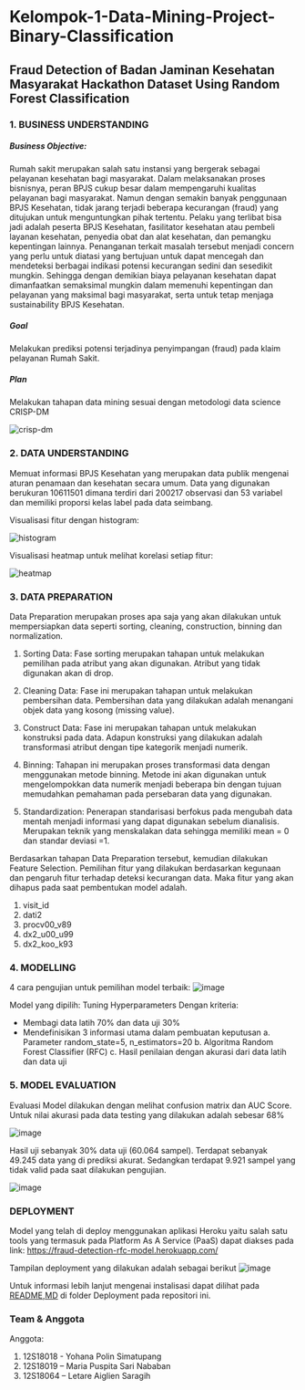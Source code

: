 # Kelompok-1-Data-Mining-Project-Binary-Classification

## Fraud Detection of Badan Jaminan Kesehatan Masyarakat Hackathon Dataset Using Random Forest Classification 

### 1. BUSINESS UNDERSTANDING

##### Business Objective: 

Rumah sakit merupakan salah satu instansi yang bergerak sebagai pelayanan kesehatan bagi masyarakat. Dalam melaksanakan proses bisnisnya, peran BPJS cukup besar dalam mempengaruhi kualitas pelayanan bagi masyarakat. Namun dengan semakin banyak penggunaan BPJS Kesehatan, tidak jarang terjadi beberapa kecurangan (fraud) yang ditujukan untuk menguntungkan pihak tertentu. Pelaku yang terlibat bisa jadi adalah peserta BPJS Kesehatan, fasilitator kesehatan atau pembeli layanan kesehatan, penyedia obat dan alat kesehatan, dan pemangku kepentingan lainnya. Penanganan terkait masalah tersebut menjadi concern yang perlu untuk diatasi yang bertujuan untuk dapat mencegah dan mendeteksi berbagai indikasi potensi kecurangan sedini dan sesedikit mungkin. Sehingga dengan demikian biaya pelayanan kesehatan dapat dimanfaatkan semaksimal mungkin dalam memenuhi kepentingan dan pelayanan yang maksimal bagi masyarakat, serta untuk tetap menjaga sustainability BPJS Kesehatan.

##### Goal

Melakukan prediksi potensi terjadinya penyimpangan (fraud) pada klaim pelayanan Rumah Sakit.

##### Plan 

Melakukan tahapan data mining sesuai dengan metodologi data science CRISP-DM

![crisp-dm](https://user-images.githubusercontent.com/60679684/144963018-c82be1bc-6408-4b48-8f3f-2e024ddc0d4b.png)

### 2. DATA UNDERSTANDING

Memuat informasi BPJS Kesehatan yang merupakan data publik mengenai aturan penamaan dan kesehatan 
secara umum. Data yang digunakan berukuran 10611501 dimana terdiri dari 200217 observasi dan 53 variabel dan memiliki proporsi kelas label pada data seimbang. 

Visualisasi fitur dengan histogram: 

![histogram](https://user-images.githubusercontent.com/60679635/144964154-0c6798db-9a48-485c-9172-ff3978b58fed.jpeg)

Visualisasi heatmap untuk melihat korelasi setiap fitur:

![heatmap](https://user-images.githubusercontent.com/60679635/144964175-2faac2d3-e795-49e8-8ae2-56b314af3044.jpeg)

### 3. DATA PREPARATION
Data Preparation merupakan proses apa saja yang akan dilakukan untuk mempersiapkan data seperti sorting, cleaning, construction, binning dan normalization.
1. Sorting Data:
Fase sorting merupakan tahapan untuk melakukan pemilihan pada atribut yang akan digunakan. Atribut yang tidak digunakan akan di drop.

2. Cleaning Data:
Fase ini merupakan tahapan untuk melakukan pembersihan data. Pembersihan data yang dilakukan adalah menangani objek data yang kosong (missing value).

3. Construct Data:
Fase ini merupakan tahapan untuk melakukan konstruksi pada data. Adapun konstruksi yang dilakukan adalah transformasi atribut dengan tipe kategorik menjadi numerik.

4. Binning:
Tahapan ini merupakan proses transformasi data dengan menggunakan metode binning. Metode ini akan digunakan untuk mengelompokkan data numerik menjadi beberapa bin dengan tujuan memudahkan pemahaman pada persebaran data yang digunakan. 

5. Standardization:
Penerapan standarisasi berfokus pada mengubah data mentah menjadi informasi yang dapat digunakan sebelum dianalisis. Merupakan teknik yang menskalakan data sehingga memiliki mean = 0 dan standar deviasi =1.

Berdasarkan tahapan Data Preparation tersebut, kemudian dilakukan Feature Selection. Pemilihan fitur yang dilakukan berdasarkan kegunaan dan pengaruh fitur terhadap deteksi kecurangan data. Maka fitur yang akan dihapus pada saat pembentukan model adalah. 
1. visit_id
2. dati2
3. procv00_v89
4. dx2_u00_u99
5. dx2_koo_k93

### 4. MODELLING
4 cara pengujian untuk pemilihan model terbaik:
![image](https://user-images.githubusercontent.com/60679635/144964027-df714aca-e62b-40de-9b8c-c418be920efe.png)

Model yang dipilih: Tuning Hyperparameters Dengan kriteria:
- Membagi data latih 70%  dan data uji 30%
- Mendefinisikan 3 informasi utama dalam pembuatan keputusan
a. Parameter random_state=5, n_estimators=20
b. Algoritma Random Forest Classifier (RFC)
c. Hasil penilaian dengan akurasi dari data latih dan data uji

### 5. MODEL EVALUATION
Evaluasi Model dilakukan dengan melihat confusion matrix dan AUC Score. Untuk nilai akurasi pada data testing yang dilakukan adalah sebesar 68% 

![image](https://user-images.githubusercontent.com/60679635/144964233-ab3878e2-325d-4cbc-bac8-16484c6ae84c.png)

Hasil uji sebanyak 30% data uji (60.064 sampel). 
Terdapat sebanyak 49.245 data yang di prediksi akurat. Sedangkan terdapat  9.921 sampel yang tidak valid pada saat dilakukan pengujian. 

![image](https://user-images.githubusercontent.com/60679635/144964276-d5c7f7f9-f072-4283-a5b3-a5f34bd982c5.png)


### DEPLOYMENT
Model yang telah di deploy menggunakan aplikasi Heroku yaitu salah satu tools yang termasuk pada Platform As A Service (PaaS) dapat diakses pada link: https://fraud-detection-rfc-model.herokuapp.com/

Tampilan deployment yang dilakukan adalah sebagai berikut
![image](https://user-images.githubusercontent.com/60679635/144964360-e9afa726-6c06-4111-a712-51d9f62dec08.png)


Untuk informasi lebih lanjut mengenai instalisasi dapat dilihat pada [README,MD](Deployment/README.md) di folder Deployment pada repositori ini.

### Team & Anggota
Anggota:
1. 12S18018 - Yohana Polin Simatupang
2. 12S18019 – Maria Puspita Sari Nababan    
3. 12S18064 – Letare Aiglien Saragih
